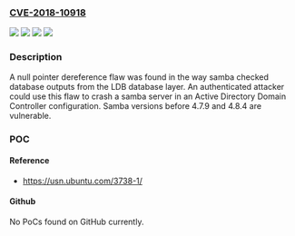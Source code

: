 ### [CVE-2018-10918](https://cve.mitre.org/cgi-bin/cvename.cgi?name=CVE-2018-10918)
![](https://img.shields.io/static/v1?label=Product&message=samba&color=blue)
![](https://img.shields.io/static/v1?label=Version&message=4.7.9%20&color=brightgreen)
![](https://img.shields.io/static/v1?label=Version&message=4.8.4%20&color=brightgreen)
![](https://img.shields.io/static/v1?label=Vulnerability&message=CWE-476&color=brightgreen)

### Description

A null pointer dereference flaw was found in the way samba checked database outputs from the LDB database layer. An authenticated attacker could use this flaw to crash a samba server in an Active Directory Domain Controller configuration. Samba versions before 4.7.9 and 4.8.4 are vulnerable.

### POC

#### Reference
- https://usn.ubuntu.com/3738-1/

#### Github
No PoCs found on GitHub currently.

